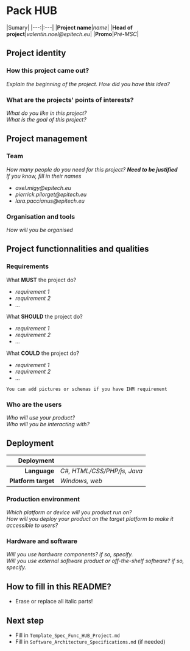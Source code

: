 # Pack HUB
|Sumary|
|---:|:---|
|**Project name**|_name_|
|**Head of project**|_valentin.noel@epitech.eu_|
|**Promo**|_Pré-MSC_|

## Project identity
### How this project came out?
_Explain the beginning of the project. How did you have this idea?_<br/>

### What are the projects' points of interests?
_What do you like in this project?_<br/>
_What is the goal of this project?_<br/>

## Project management
### Team
_How many people do you need for this project? **Need to be justified**_<br/>
_If you know, fill in their names_<br/>
* _axel.migy@epitech.eu_
* _pierrick.pilorget@epitech.eu_
* _lara.paccianus@epitech.eu_

### Organisation and tools
_How will you be organised_ 

## Project functionnalities and qualities
### Requirements
What **MUST** the project do?<br/>
* _requirement 1_
* _requirement 2_
* _..._

What **SHOULD** the project do?<br/>
* _requirement 1_
* _requirement 2_
* _..._

What **COULD** the project do?<br/>
* _requirement 1_
* _requirement 2_
* _..._

`You can add pictures or schemas if you have IHM requirement`

### Who are the users
_Who will use your product?_<br/>
_Who will you be interacting with?_<br/>

## Deployment
|Deployment||
|---:|:---|
|**Language**|_C#, HTML/CSS/PHP/js, Java_|
|**Platform target**|_Windows, web_|

### Production environment
_Which platform or device will you product run on?_<br/>
_How will you deploy your product on the target platform to make it accessible to users?_<br/>

### Hardware and software
_Will you use hardware components? if so, specify._<br/>
_Will you use external software product or off-the-shelf software? if so, specify._<br/>

## How to fill in this README?
 - Erase or replace all italic parts!

## Next step
 - Fill in `Template_Spec_Func_HUB_Project.md`
 - Fill in `Software_Architecture_Specifications.md` (if needed)
